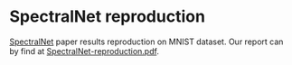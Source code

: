 # SpectralNet reproduction

[SpectralNet](https://arxiv.org/pdf/1801.01587.pdf) paper results reproduction on MNIST dataset. Our report can by find at [SpectralNet-reproduction.pdf](https://github.com/CepkaR/SpectralNet_reconstruction/blob/main/SpectralNet-reproduction.pdf).

